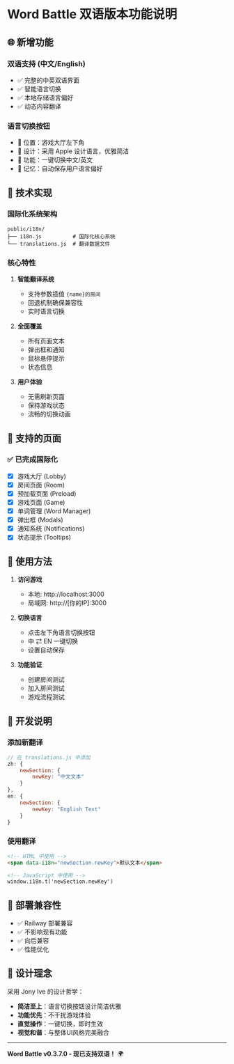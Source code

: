 # Word Battle 双语版本功能说明

## 🌐 新增功能

### 双语支持 (中文/English)
- ✅ 完整的中英双语界面
- ✅ 智能语言切换
- ✅ 本地存储语言偏好
- ✅ 动态内容翻译

### 语言切换按钮
- 📍 位置：游戏大厅左下角
- 🎨 设计：采用 Apple 设计语言，优雅简洁
- 🔄 功能：一键切换中文/英文
- 💾 记忆：自动保存用户语言偏好

## 🚀 技术实现

### 国际化系统架构
```
public/i18n/
├── i18n.js          # 国际化核心系统
└── translations.js  # 翻译数据文件
```

### 核心特性
1. **智能翻译系统**
   - 支持参数插值 `{name}的房间`
   - 回退机制确保兼容性
   - 实时语言切换

2. **全面覆盖**
   - 所有页面文本
   - 弹出框和通知
   - 鼠标悬停提示
   - 状态信息

3. **用户体验**
   - 无需刷新页面
   - 保持游戏状态
   - 流畅的切换动画

## 📱 支持的页面

### ✅ 已完成国际化
- [x] 游戏大厅 (Lobby)
- [x] 房间页面 (Room)
- [x] 预加载页面 (Preload)
- [x] 游戏页面 (Game)
- [x] 单词管理 (Word Manager)
- [x] 弹出框 (Modals)
- [x] 通知系统 (Notifications)
- [x] 状态提示 (Tooltips)

## 🎯 使用方法

1. **访问游戏**
   - 本地: http://localhost:3000
   - 局域网: http://[你的IP]:3000

2. **切换语言**
   - 点击左下角语言切换按钮
   - 中 ⇄ EN 一键切换
   - 设置自动保存

3. **功能验证**
   - 创建房间测试
   - 加入房间测试
   - 游戏流程测试

## 🔧 开发说明

### 添加新翻译
```javascript
// 在 translations.js 中添加
zh: {
    newSection: {
        newKey: "中文文本"
    }
},
en: {
    newSection: {
        newKey: "English Text"
    }
}
```

### 使用翻译
```html
<!-- HTML 中使用 -->
<span data-i18n="newSection.newKey">默认文本</span>

<!-- JavaScript 中使用 -->
window.i18n.t('newSection.newKey')
```

## 🚀 部署兼容性

- ✅ Railway 部署兼容
- ✅ 不影响现有功能
- ✅ 向后兼容
- ✅ 性能优化

## 🎨 设计理念

采用 Jony Ive 的设计哲学：
- **简洁至上**：语言切换按钮设计简洁优雅
- **功能优先**：不干扰游戏体验
- **直觉操作**：一键切换，即时生效
- **视觉和谐**：与整体UI风格完美融合

---

**Word Battle v0.3.7.0 - 现已支持双语！** 🌍 